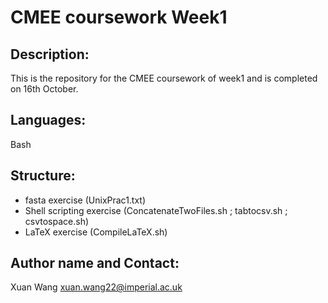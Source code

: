 # CMEE coursework Week1

## Description:

This is the repository for the CMEE coursework of week1 and is completed on 16th October. 

## Languages:

Bash

## Structure:

- fasta exercise (UnixPrac1.txt)
- Shell scripting exercise (ConcatenateTwoFiles.sh ; tabtocsv.sh ; csvtospace.sh)
- LaTeX exercise (CompileLaTeX.sh)

## Author name and Contact:

Xuan Wang
xuan.wang22@imperial.ac.uk
